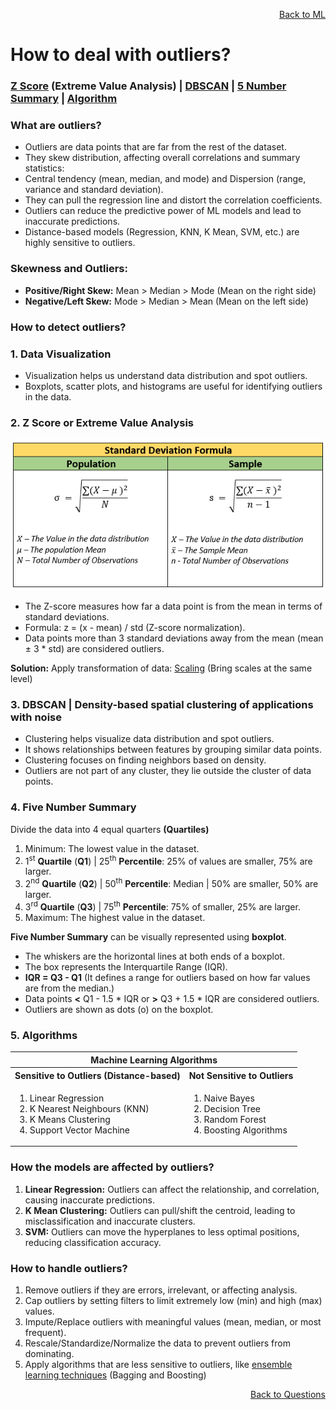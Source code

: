 <p align='right'><a align="right" href="https://github.com/KIRANKUMAR7296/Library/blob/main/Machine%20Learning/Machine%20Learning%20Models.md">Back to ML</a></p>

# How to deal with outliers?

<h3><a href="#zscore">Z Score</a> (Extreme Value Analysis) | <a href="#dbscan">DBSCAN</a> | <a href="#summary">5 Number Summary</a> | <a href="#algo">Algorithm</a></h3>

### What are outliers?
- Outliers are data points that are far from the rest of the dataset.
- They skew distribution, affecting overall correlations and summary statistics:
- Central tendency (mean, median, and mode) and Dispersion (range, variance and standard deviation).
- They can pull the regression line and distort the correlation coefficients.
- Outliers can reduce the predictive power of ML models and lead to inaccurate predictions.
- Distance-based models (Regression, KNN, K Mean, SVM, etc.) are highly sensitive to outliers.

### Skewness and Outliers:
- **Positive/Right Skew:** Mean > Median > Mode (Mean on the right side)
- **Negative/Left Skew:** Mode > Median > Mean (Mean on the left side)

### How to detect outliers?

<h3><b>1. Data Visualization</b></h3>

- Visualization helps us understand data distribution and spot outliers.
- Boxplots, scatter plots, and histograms are useful for identifying outliers in the data.

<h3 name="zscore">2. Z Score or Extreme Value Analysis</h3>

![Standard Deviation](Image/Std.png)

- The Z-score measures how far a data point is from the mean in terms of standard deviations.
- Formula: z = (x - mean) / std (Z-score normalization).
- Data points more than 3 standard deviations away from the mean (mean ± 3 * std) are considered outliers.

**Solution:** Apply transformation of data: [Scaling](https://github.com/KIRANKUMAR7296/Library/blob/main/Data%20Science/Normalization%20vs%20Standardization.md) (Bring scales at the same level)

<h3 name="dbscan">3. DBSCAN | Density-based spatial clustering of applications with noise</h3>

- Clustering helps visualize data distribution and spot outliers.
- It shows relationships between features by grouping similar data points.
- Clustering focuses on finding neighbors based on density.
- Outliers are not part of any cluster, they lie outside the cluster of data points.

<h3 name="summary">4. Five Number Summary</h3>

Divide the data into 4 equal quarters **(Quartiles)** 
1. Minimum: The lowest value in the dataset.
2. 1<sup>st</sup> **Quartile** (**Q1**) | 25<sup>th</sup> **Percentile**: 25% of values are smaller, 75% are larger.
3. 2<sup>nd</sup> **Quartile** (**Q2**) | 50<sup>th</sup> **Percentile**: Median | 50% are smaller, 50% are larger.
4. 3<sup>rd</sup> **Quartile** (**Q3**) | 75<sup>th</sup> **Percentile**: 75% of smaller, 25% are larger.
5. Maximum: The highest value in the dataset.

**Five Number Summary** can be visually represented using **boxplot**.
- The whiskers are the horizontal lines at both ends of a boxplot.
- The box represents the Interquartile Range (IQR).
- **IQR = Q3 - Q1** (It defines a range for outliers based on how far values are from the median.)
- Data points **<** Q1 - 1.5 * IQR or **>** Q3 + 1.5 * IQR are considered outliers.
- Outliers are shown as dots (o) on the boxplot.

<h3 name="algo">5. Algorithms</h3>

<table>
  <tr>
    <th colspan="2">Machine Learning Algorithms</th>
  </tr>
  <tr>
    <th>Sensitive to Outliers (Distance-based)</th>
    <th>Not Sensitive to Outliers</th>
  </tr>
   <tr>
    <td>
      <ol type="1">
        <li>Linear Regression</li>
        <li>K Nearest Neighbours (KNN)</li>
        <li>K Means Clustering</li>
        <li>Support Vector Machine</li>
      </ol>
    </td>
    <td>
      <ol type="1">
        <li>Naive Bayes</li>
        <li>Decision Tree</li>
        <li>Random Forest</li>        
        <li>Boosting Algorithms</li>        
      </ol>
    </td>
  </tr>
</table>

### **How the models are affected by outliers?**
1. **Linear Regression:** Outliers can affect the relationship, and correlation, causing inaccurate predictions.
2. **K Mean Clustering:** Outliers can pull/shift the centroid, leading to misclassification and inaccurate clusters.
3. **SVM:** Outliers can move the hyperplanes to less optimal positions, reducing classification accuracy.

### **How to handle outliers?**
1. Remove outliers if they are errors, irrelevant, or affecting analysis.
2. Cap outliers by setting filters to limit extremely low (min) and high (max) values.
3. Impute/Replace outliers with meaningful values (mean, median, or most frequent).
4. Rescale/Standardize/Normalize the data to prevent outliers from dominating.
5. Apply algorithms that are less sensitive to outliers, like [ensemble learning techniques](https://github.com/KIRANKUMAR7296/Library/blob/main/Data%20Science/Supervised%20Learning/Ensemble%20Techniques.md) (Bagging and Boosting)

<p align='right'><a align="right" href="https://github.com/KIRANKUMAR7296/Library/blob/main/Interview.md">Back to Questions</a></p>

